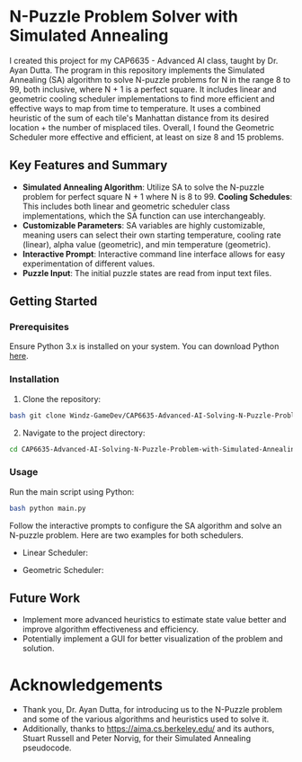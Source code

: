 # N-Puzzle Problem Solver with Simulated Annealing

I created this project for my CAP6635 - Advanced AI class, taught by Dr. Ayan Dutta. The program in this repository implements the Simulated Annealing (SA) algorithm 
to solve N-puzzle problems for N in the range 8 to 99, both inclusive, where N + 1 is a perfect square. It includes linear and geometric cooling scheduler implementations
to find more efficient and effective ways to map from time to temperature. It uses a combined heuristic of the sum of each tile's Manhattan distance from its desired location + the number of misplaced tiles. Overall, I found the Geometric Scheduler more effective and efficient, at least on size 8 and 15 problems.

## Key Features and Summary 
- **Simulated Annealing Algorithm**: Utilize SA to solve the N-puzzle problem for perfect square N + 1 where N is 8 to 99.
**Cooling Schedules**: This includes both linear and geometric scheduler class implementations, which the SA function can use interchangeably.
- **Customizable Parameters**: SA variables are highly customizable, meaning users can select their own starting temperature, cooling rate (linear), alpha value (geometric), and min temperature (geometric).
- **Interactive Prompt**: Interactive command line interface allows for easy experimentation of different values.
- **Puzzle Input**: The initial puzzle states are read from input text files.

## Getting Started

### Prerequisites

Ensure Python 3.x is installed on your system. You can download Python [here](https://www.python.org/downloads/).

### Installation

1. Clone the repository:

```bash
bash git clone Windz-GameDev/CAP6635-Advanced-AI-Solving-N-Puzzle-Problem-with-Simulated-Annealing.git
```

2. Navigate to the project directory:
```bash
cd CAP6635-Advanced-AI-Solving-N-Puzzle-Problem-with-Simulated-Annealing
```

### Usage

Run the main script using Python:
```bash
bash python main.py
```

Follow the interactive prompts to configure the SA algorithm and solve an N-puzzle problem. Here are two examples for both schedulers.

- Linear Scheduler:

- Geometric Scheduler:

## Future Work

- Implement more advanced heuristics to estimate state value better and improve algorithm effectiveness and efficiency. 
- Potentially implement a GUI for better visualization of the problem and solution.

# Acknowledgements 
- Thank you, Dr. Ayan Dutta, for introducing us to the N-Puzzle problem and some of the various algorithms and heuristics used to solve it.
- Additionally, thanks to https://aima.cs.berkeley.edu/ and its authors, Stuart Russell and Peter Norvig, for their Simulated Annealing pseudocode.
